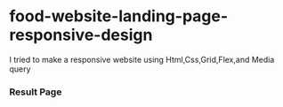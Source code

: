 # food-website-landing-page-responsive-design
I tried to make a  responsive website using Html,Css,Grid,Flex,and Media query

### Result Page



